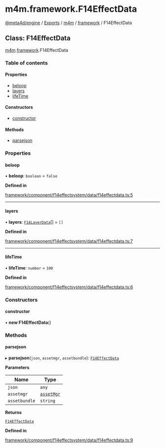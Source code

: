 # m4m.framework.F14EffectData

[@meta4d/engine](../) / [Exports](../modules/) / [m4m](../modules/m4m.md) / [framework](../modules/m4m.framework.md) / F14EffectData

## Class: F14EffectData

[m4m](../modules/m4m.md).[framework](../modules/m4m.framework.md).F14EffectData

### Table of contents

#### Properties

* [beloop](m4m.framework.F14EffectData.md#beloop)
* [layers](m4m.framework.F14EffectData.md#layers)
* [lifeTime](m4m.framework.F14EffectData.md#lifetime)

#### Constructors

* [constructor](m4m.framework.F14EffectData.md#constructor)

#### Methods

* [parsejson](m4m.framework.F14EffectData.md#parsejson)

### Properties

#### beloop

• **beloop**: `boolean` = `false`

**Defined in**

[framework/component/f14effectsystem/data/f14effectdata.ts:5](https://github.com/meta4d-me/meta4d-engine/blob/cf6bfe6/src/framework/component/f14effectsystem/data/f14effectdata.ts#L5)

***

#### layers

• **layers**: [`F14LayerData`](m4m.framework.F14LayerData.md)\[] = `[]`

**Defined in**

[framework/component/f14effectsystem/data/f14effectdata.ts:7](https://github.com/meta4d-me/meta4d-engine/blob/cf6bfe6/src/framework/component/f14effectsystem/data/f14effectdata.ts#L7)

***

#### lifeTime

• **lifeTime**: `number` = `100`

**Defined in**

[framework/component/f14effectsystem/data/f14effectdata.ts:6](https://github.com/meta4d-me/meta4d-engine/blob/cf6bfe6/src/framework/component/f14effectsystem/data/f14effectdata.ts#L6)

### Constructors

#### constructor

• **new F14EffectData**()

### Methods

#### parsejson

▸ **parsejson**(`json`, `assetmgr`, `assetbundle`): [`F14EffectData`](m4m.framework.F14EffectData.md)

**Parameters**

| Name          | Type                                    |
| ------------- | --------------------------------------- |
| `json`        | `any`                                   |
| `assetmgr`    | [`assetMgr`](m4m.framework.assetMgr.md) |
| `assetbundle` | `string`                                |

**Returns**

[`F14EffectData`](m4m.framework.F14EffectData.md)

**Defined in**

[framework/component/f14effectsystem/data/f14effectdata.ts:9](https://github.com/meta4d-me/meta4d-engine/blob/cf6bfe6/src/framework/component/f14effectsystem/data/f14effectdata.ts#L9)
